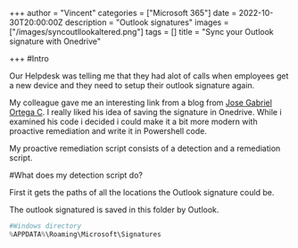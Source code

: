 +++
author = "Vincent"
categories = ["Microsoft 365"]
date = 2022-10-30T20:00:00Z
description = "Outlook signatures"
images = ["/images/syncoutllookaltered.png"]
tags = []
title = "Sync your Outlook signature with Onedrive"

+++
#Intro

Our Helpdesk was telling me that they had alot of calls when employees get a new device and they need to setup their outlook signature again.

My colleague gave me an interesting link from a blog from [Jose Gabriel Ortega C](https://j0rt3g4.medium.com/save-your-outlook-signatures-into-onedrive-and-never-lose-them-again-1337fc1924b6). I really liked his idea of saving the signature in Onedrive. While i examined his code i decided i could make it a bit more modern with proactive remediation and write it in Powershell code.

My proactive remediation script consists of a detection and a remediation script.

#What does my detection script do?

First it gets the paths of all the locations the Outlook signature could be.

The outlook signatured is saved in this folder by Outlook.

```Powershell
#Windows directory
%APPDATA%\Roaming\Microsoft\Signatures 
```

